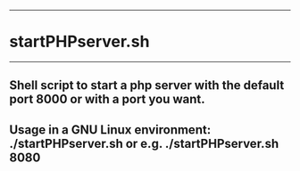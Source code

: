 
-------------------------------------------------------------------------
# startPHPserver.sh
-------------------------------------------------------------------------
## Shell script to start a php server with the default port 8000 or with a port you want.
## Usage in a GNU Linux environment: ./startPHPserver.sh or e.g. ./startPHPserver.sh 8080
